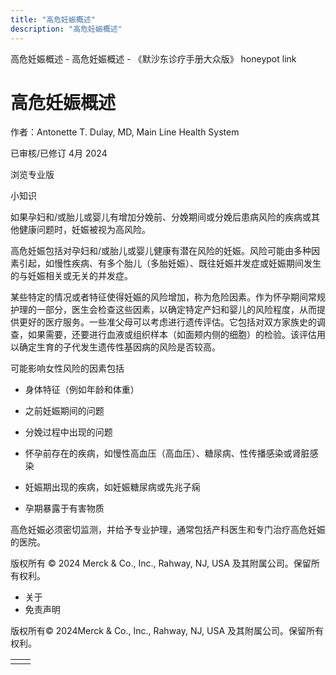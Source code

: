 ```yaml
---
title: "高危妊娠概述"
description: "高危妊娠概述"
---
```


﻿高危妊娠概述 \- 高危妊娠概述 \- 《默沙东诊疗手册大众版》 honeypot link

# 高危妊娠概述

作者：Antonette T. Dulay, MD, Main Line Health System

已审核/已修订 4月 2024

浏览专业版

小知识

如果孕妇和/或胎儿或婴儿有增加分娩前、分娩期间或分娩后患病风险的疾病或其他健康问题时，妊娠被视为高风险。

高危妊娠包括对孕妇和/或胎儿或婴儿健康有潜在风险的妊娠。风险可能由多种因素引起，如慢性疾病、有多个胎儿（多胎妊娠）、既往妊娠并发症或妊娠期间发生的与妊娠相关或无关的并发症。

某些特定的情况或者特征使得妊娠的风险增加，称为危险因素。作为怀孕期间常规护理的一部分，医生会检查这些因素，以确定特定产妇和婴儿的风险程度，从而提供更好的医疗服务。一些准父母可以考虑进行遗传评估。它包括对双方家族史的调查，如果需要，还要进行血液或组织样本（如面颊内侧的细胞）的检验。该评估用以确定生育的子代发生遗传性基因病的风险是否较高。

可能影响女性风险的因素包括

- 身体特征（例如年龄和体重）

- 之前妊娠期间的问题

- 分娩过程中出现的问题

- 怀孕前存在的疾病，如慢性高血压（高血压）、糖尿病、性传播感染或肾脏感染

- 妊娠期出现的疾病，如妊娠糖尿病或先兆子痫

- 孕期暴露于有害物质


高危妊娠必须密切监测，并给予专业护理，通常包括产科医生和专门治疗高危妊娠的医院。



版权所有 © 2024
Merck & Co., Inc., Rahway, NJ, USA 及其附属公司。保留所有权利。

- 关于
- 免责声明

版权所有© 2024Merck & Co., Inc., Rahway, NJ, USA 及其附属公司。保留所有权利。

|     |     |
| --- | --- |
|  |  |
